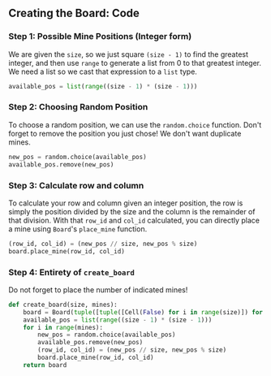 ## Creating the Board: Code

### Step 1: Possible Mine Positions (Integer form)

We are given the `size`, so we just square `(size - 1)` to find the greatest integer, and then use `range` to generate a list from 0 to that greatest integer. We need a list so we cast that expression to a `list` type. 

```python
available_pos = list(range((size - 1) * (size - 1)))

```

### Step 2: Choosing Random Position

To choose a random position, we can use the `random.choice` function. Don't forget to remove the position you just chose! We don't want duplicate mines.

```python
new_pos = random.choice(available_pos)
available_pos.remove(new_pos)
```

### Step 3: Calculate row and column

To calculate your row and column given an integer position, the row is simply the position divided by the size and the column is the remainder of that division. With that `row_id` and `col_id` calculated, you can directly place a mine using `Board`'s `place_mine` function.

```python
(row_id, col_id) = (new_pos // size, new_pos % size)
board.place_mine(row_id, col_id)
```

### Step 4: Entirety of `create_board`

Do not forget to place the number of indicated mines!

```python
def create_board(size, mines):
    board = Board(tuple([tuple([Cell(False) for i in range(size)]) for j in range(size)]))
    available_pos = list(range((size - 1) * (size - 1)))
    for i in range(mines):
        new_pos = random.choice(available_pos)
        available_pos.remove(new_pos)
        (row_id, col_id) = (new_pos // size, new_pos % size)
        board.place_mine(row_id, col_id)
    return board
```



